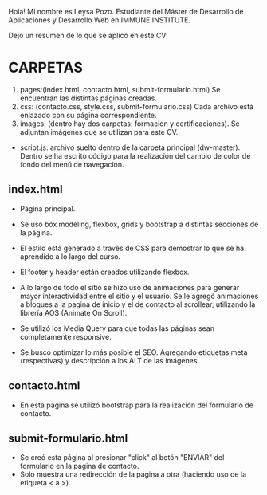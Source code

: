 Hola! Mi nombre es Leysa Pozo. Estudiante del Máster de Desarrollo de Aplicaciones y Desarrollo Web en IMMUNE INSTITUTE.

Dejo un resumen de lo que se aplicó en este CV:

# CARPETAS
1. pages:(index.html, contacto.html, submit-formulario.html) Se encuentran las distintas páginas creadas. 
2. css: (contacto.css, style.css, submit-formulario.css) Cada archivo está enlazado con su página correspondiente.
3. images: (dentro hay dos carpetas: formacion y certificaciones). Se adjuntan imágenes que se utilizan para este CV.

- script.js: archivo suelto dentro de la carpeta principal (dw-master). Dentro se ha escrito código para la realización del cambio de color de fondo del menú de navegación.

## index.html
- Página principal.

- Se usó box modeling, flexbox, grids y bootstrap a distintas secciones de la página.

- El estilo está generado a través de CSS para demostrar lo que se ha aprendido a lo largo del curso.

- El footer y header están creados utilizando flexbox.

- A lo largo de todo el sitio se hizo uso de animaciones para generar mayor interactividad entre el sitio y el usuario. Se le agregó animaciones a bloques a la pagina de inicio y el de contacto al scrollear, utilizando la librería AOS (Animate On Scroll).

- Se utilizó los Media Query para que todas las páginas sean completamente responsive.

- Se buscó optimizar lo más posible el SEO. Agregando etiquetas meta (respectivas) y descripción a los ALT de las imágenes.

## contacto.html

- En esta página se utilizó bootstrap para la realización del formulario de contacto.

## submit-formulario.html

- Se creó esta página al presionar "click" al botón "ENVIAR" del formulario en la página de contacto.
- Solo muestra una redirección de la página a otra (haciendo uso de la etiqueta < a >).